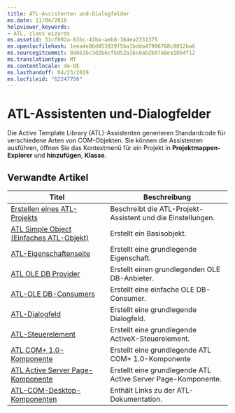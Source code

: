 ```yaml
---
title: ATL-Assistenten und-Dialogfelder
ms.date: 11/04/2016
helpviewer_keywords:
- ATL, class wizards
ms.assetid: 51cf002a-83bc-41ba-aeb8-364ea2331375
ms.openlocfilehash: 1eea4e86d453939f5ba1bdda47906768c8012ba6
ms.sourcegitcommit: 0ab61bc3d2b6cfbd52a16c6ab2b97a8ea1864f12
ms.translationtype: MT
ms.contentlocale: de-DE
ms.lasthandoff: 04/23/2019
ms.locfileid: "62247756"
---
```

# <a name="atl-wizards-and-dialog-boxes"></a>ATL-Assistenten und-Dialogfelder

Die Active Template Library (ATL)-Assistenten generieren Standardcode für verschiedene Arten von COM-Objekten. Sie können die Assistenten ausführen, öffnen Sie das Kontextmenü für ein Projekt in **Projektmappen-Explorer** und **hinzufügen**, **Klasse**.

## <a name="related-articles"></a>Verwandte Artikel

|Titel|Beschreibung|
|-----------|-----------------|
|[Erstellen eines ATL-Projekts](../../atl/reference/creating-an-atl-project.md)|Beschreibt die ATL-Projekt-Assistent und die Einstellungen.|
|[ATL Simple Object (Einfaches ATL-Objekt)](../../atl/reference/adding-an-atl-simple-object.md)|Erstellt ein Basisobjekt.|
|[ATL-Eigenschaftenseite](../../atl/reference/adding-an-atl-property-page.md)|Erstellt eine grundlegende Eigenschaft.|
|[ATL OLE DB Provider](../../atl/reference/adding-an-atl-ole-db-provider.md)|Erstellt einen grundlegenden OLE DB-Anbieter.|
|[ATL-OLE DB-Consumers](../../atl/reference/adding-an-atl-ole-db-consumer.md)|Erstellt eine einfache OLE DB-Consumer.|
|[ATL-Dialogfeld](../../atl/reference/adding-an-atl-dialog-box.md)|Erstellt eine grundlegende Dialogfeld.|
|[ATL-Steuerelement](../../atl/reference/adding-an-atl-control.md)|Erstellt eine grundlegende ActiveX-Steuerelement.|
|[ATL COM+ 1.0-Komponente](../../atl/reference/adding-an-atl-com-plus-1-0-component.md)|Erstellt eine grundlegende ATL COM+ 1.0-Komponente|
|[ATL Active Server Page-Komponente](../../atl/reference/adding-an-atl-active-server-page-component.md)|Erstellt eine grundlegende ATL Active Server Page-Komponente.|
|[ATL-COM-Desktop-Komponenten](../../atl/atl-com-desktop-components.md)|Enthält Links zu der ATL-Dokumentation.|
